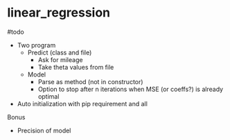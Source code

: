 # linear_regression

#todo
- Two program
	- Predict (class and file)
		- Ask for mileage
		- Take theta values from file
	- Model
		- Parse as method (not in constructor)
		- Option to stop after n iterations when MSE (or coeffs?) is already optimal
- Auto initialization with pip requirement and all

Bonus
- Precision of model
